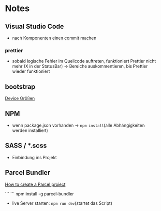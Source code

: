 # Notes

## Visual Studio Code

- nach Komponenten einen commit machen

### prettier

- sobald logische Fehler im Quellcode auftreten, funktioniert Prettier nicht mehr (X in der StatusBar) -> Bereiche auskommentieren, bis Prettier wieder funktioniert

## bootstrap

[Device Größen](https://getbootstrap.com/docs/4.3/layout/grid/#grid-options)

## NPM

- wenn package.json vorhanden -> `npm install`(alle Abhängigkeiten werden installiert)

## SASS / \*.scss

- Einbindung ins Projekt

## Parcel Bundler

[How to create a Parcel project](https://createapp.dev/parcel)

´´´ ``` npm install -g parcel-bundler

- live Server starten: `npm run dev`(startet das Script)
